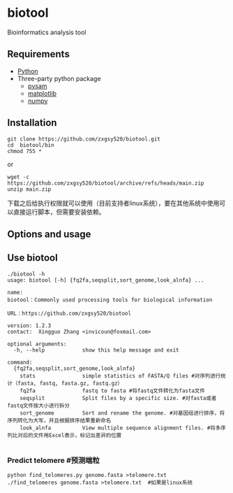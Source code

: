 # biotool
Bioinformatics analysis tool

## Requirements
* [Python](https://www.python.org/)
* Three-party python package
  * [pysam](https://pypi.org/project/pysam/)
  * [matplotlib](https://matplotlib.org/)
  * [numpy](https://numpy.org/doc/stable/index.html)
## Installation
```
git clone https://github.com/zxgsy520/biotool.git
cd  biotool/bin
chmod 755 *
```
or
```
wget -c https://github.com/zxgsy520/biotool/archive/refs/heads/main.zip
unzip main.zip

```
下载之后给执行权限就可以使用（目前支持者linux系统），要在其他系统中使用可以直接运行脚本，但需要安装依赖。
## Options and usage
## Use biotool
```
./biotool -h
usage: biotool [-h] {fq2fa,seqsplit,sort_genome,look_alnfa} ...

name:
biotool：Commonly used processing tools for biological information

URL：https://github.com/zxgsy520/biotool

version: 1.2.3
contact:  Xingguo Zhang <invicoun@foxmail.com>        

optional arguments:
  -h, --help            show this help message and exit

command:
  {fq2fa,seqsplit,sort_genome,look_alnfa}
    stats               simple statistics of FASTA/Q files #对序列进行统计（fasta, fastq, fasta.gz, fastq.gz）
    fq2fa               fastq to fasta #将fastq文件转化为fasta文件
    seqsplit            Split files by a specific size. #对fasta或者fastq文件按大小进行拆分
    sort_genome         Sort and rename the genome. #对基因组进行排序，将序列转化为大写，并且根据排序结果重新命名
    look_alnfa          View multiple sequence alignment files. #将多序列比对后的文件用Excel表示，标记出差异的位置
 
```

### Predict telomere  #预测端粒
```
python find_telomeres.py genome.fasta >telomere.txt
./find_telomeres genome.fasta >telomere.txt  #如果是linux系统
```
